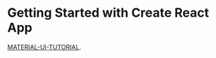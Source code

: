 # Getting Started with Create React App

[MATERIAL-UI-TUTORIAL](https://www.youtube.com/watch?v=Xoz31I1FuiY).
